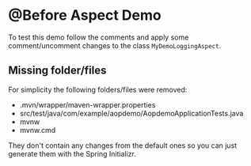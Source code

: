 # @Before Aspect Demo

To test this demo follow the comments and apply some comment/uncomment changes to the class `MyDemoLoggingAspect`.

## Missing folder/files

For simplicity the following folders/files were removed:

- .mvn/wrapper/maven-wrapper.properties
- src/test/java/com/example/aopdemo/AopdemoApplicationTests.java
- mvnw
- mvnw.cmd

They don't contain any changes from the default ones so you can just generate them with the Spring Initializr.
